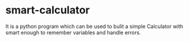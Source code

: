 # smart-calculator
It is a python program which can be used to bulit a simple Calculator with smart enough to remember variables and handle errors.
